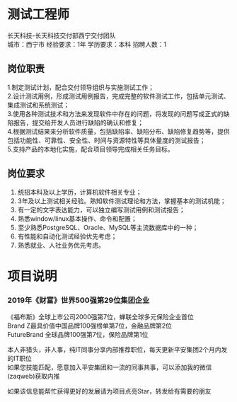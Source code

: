 # 测试工程师
长天科技-长天科技交付部西宁交付团队  
城市：西宁市 经验要求：1年 学历要求：本科  招聘人数：1

## 岗位职责
1.制定测试计划，配合交付领导组织与实施测试工作；   
2.设计测试用例，形成测试用例报告，完成完整的软件测试工作，包括单元测试、集成测试和系统测试；   
3.使用各种测试技术和方法来发现软件中存在的问题，将发现的问题写成正式的缺陷报告，提交给开发人员进行缺陷的确认和修复；   
4.根据测试结果来分析软件质量，包括缺陷率、缺陷分布、缺陷修复趋势等，提供包括功能性、可靠性、安全性、时间与资源特性等具体量度的测试报告；   
5.支持产品的本地化实施，配合项目领导完成相关任务目标。

## 岗位要求
1. 统招本科及以上学历，计算机软件相关专业；   
2. 3年及以上测试相关经验。熟知软件测试理论和方法，掌握基本的测试机能；   
3. 有一定的文字表达能力，可以独立编写测试用例和测试报告；   
4. 熟悉window/linux基本操作、命令和配置；   
5. 至少熟悉PostgreSQL、Oracle、MySQL等主流数据库中的一种；   
6. 有性能和自动化测试经验优先考虑；   
7. 熟悉就业、人社业务优先考虑。

# 项目说明

### 2019年《财富》世界500强第29位集团企业
《福布斯》全球上市公司2000强第7位，蝉联全球多元保险企业首位  
Brand Z最具价值中国品牌100强榜单第7位，金融品牌第2位  
FutureBrand 全球品牌100强第7位，保险品牌第1位

本人非猎头，非人事，纯IT同事分享内部推荐职位，每天更新平安集团2个月内发的IT职位  
如果您技能匹配，愿意加入平安集团和一流的同事共事，可以添加我的微信(zaqweb)获取内推 

如果该信息能帮忙获得更好的发展请为项目点亮Star，转发给有需要的朋友




